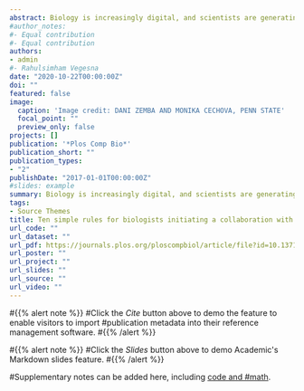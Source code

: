 ```yaml
---
abstract: Biology is increasingly digital, and scientists are generating huge amounts of data daily, turning molecules into sequences and text files. As a biologist, you might need help analyzing all these data and have considered collaborating with a computer scientist for the first, second, or third time. This person might have some training in computational biology, but their main focus has always been computer science (CS), and here is the challenge -- how do you talk to them? They might be able to write efficient code, but they often do not know some of the basics of biology. When they look at your molecules, some of them might see text files before biology. Also, if explaining things takes so much time, is it worth it? Should you be analyzing your own data instead? Or perhaps you have noticed that all those big, shiny papers of today represent a smart blend of biology and CS. You have found a collaborator and want to learn how to engage them. These 10 simple rules aim to help..
#author_notes:
#- Equal contribution
#- Equal contribution
authors:
- admin
#- Rahulsimham Vegesna
date: "2020-10-22T00:00:00Z"
doi: ""
featured: false
image:
  caption: 'Image credit: DANI ZEMBA AND MONIKA CECHOVA, PENN STATE'
  focal_point: ""
  preview_only: false
projects: []
publication: '*Plos Comp Bio*'
publication_short: ""
publication_types:
- "2"
publishDate: "2017-01-01T00:00:00Z"
#slides: example
summary: Biology is increasingly digital, and scientists are generating huge amounts of data daily, turning molecules into sequences and text files. As a biologist, you might need help analyzing all these data and have considered collaborating with a computer scientist for the first, second, or third time. This person might have some training in computational biology, but their main focus has always been computer science (CS), and here is the challenge -- how do you talk to them? They might be able to write efficient code, but they often do not know some of the basics of biology. When they look at your molecules, some of them might see text files before biology. Also, if explaining things takes so much time, is it worth it? Should you be analyzing your own data instead? Or perhaps you have noticed that all those big, shiny papers of today represent a smart blend of biology and CS. You have found a collaborator and want to learn how to engage them. These 10 simple rules aim to help..
tags:
- Source Themes
title: Ten simple rules for biologists initiating a collaboration with computer scientists
url_code: ""
url_dataset: ""
url_pdf: https://journals.plos.org/ploscompbiol/article/file?id=10.1371/journal.pcbi.1008281&type=printable
url_poster: ""
url_project: ""
url_slides: ""
url_source: ""
url_video: ""
---
```


#{{% alert note %}}
#Click the *Cite* button above to demo the feature to enable visitors to import #publication metadata into their reference management software.
#{{% /alert %}}

#{{% alert note %}}
#Click the *Slides* button above to demo Academic's Markdown slides feature.
#{{% /alert %}}

#Supplementary notes can be added here, including [code and #math](https://sourcethemes.com/academic/docs/writing-markdown-latex/).
